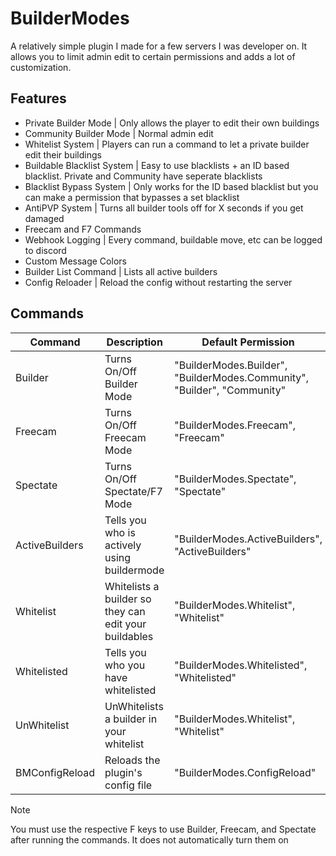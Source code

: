 # BuilderModes
A relatively simple plugin I made for a few servers I was developer on. It allows you to limit admin edit to certain permissions and adds a lot of customization.
## Features
- Private Builder Mode | Only allows the player to edit their own buildings 
- Community Builder Mode | Normal admin edit
- Whitelist System | Players can run a command to let a private builder edit their buildings
- Buildable Blacklist System | Easy to use blacklists + an ID based blacklist. Private and Community have seperate blacklists
- Blacklist Bypass System | Only works for the ID based blacklist but you can make a permission that bypasses a set blacklist
- AntiPVP System | Turns all builder tools off for X seconds if you get damaged
- Freecam and F7 Commands
- Webhook Logging | Every command, buildable move, etc can be logged to discord
- Custom Message Colors
- Builder List Command | Lists all active builders
- Config Reloader | Reload the config without restarting the server
## Commands
| Command | Description | Default Permission |
| --- | --- | --- |
| Builder | Turns On/Off Builder Mode | "BuilderModes.Builder", "BuilderModes.Community", "Builder", "Community" |
| Freecam | Turns On/Off Freecam Mode | "BuilderModes.Freecam", "Freecam" |
| Spectate | Turns On/Off Spectate/F7 Mode | "BuilderModes.Spectate", "Spectate" |
| ActiveBuilders | Tells you who is actively using buildermode | "BuilderModes.ActiveBuilders", "ActiveBuilders" |
| Whitelist | Whitelists a builder so they can edit your buildables | "BuilderModes.Whitelist", "Whitelist" |
| Whitelisted | Tells you who you have whitelisted | "BuilderModes.Whitelisted", "Whitelisted" |
| UnWhitelist | UnWhitelists a builder in your whitelist | "BuilderModes.Whitelist", "Whitelist" |
| BMConfigReload | Reloads the plugin's config file | "BuilderModes.ConfigReload" |
> [!NOTE]
> You must use the respective F keys to use Builder, Freecam, and Spectate after running the commands. It does not automatically turn them on

